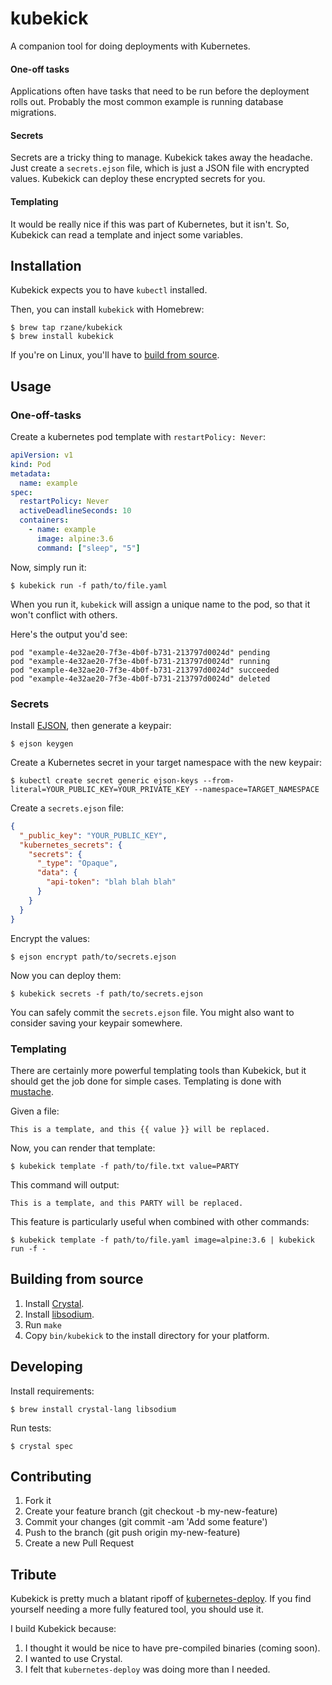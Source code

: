 # kubekick

A companion tool for doing deployments with Kubernetes.

#### One-off tasks

Applications often have tasks that need to be run before the deployment rolls out. Probably the most common example is running database migrations.

#### Secrets

Secrets are a tricky thing to manage. Kubekick takes away the headache. Just create a `secrets.ejson` file, which is just a JSON file with encrypted values. Kubekick can deploy these encrypted secrets for you.

#### Templating

It would be really nice if this was part of Kubernetes, but it isn't. So, Kubekick can read a template and inject some variables.

## Installation

Kubekick expects you to have `kubectl` installed.

Then, you can install `kubekick` with Homebrew:

    $ brew tap rzane/kubekick
    $ brew install kubekick

If you're on Linux, you'll have to [build from source](#building-from-source).

## Usage

### One-off-tasks

Create a kubernetes pod template with `restartPolicy: Never`:

```yaml
apiVersion: v1
kind: Pod
metadata:
  name: example
spec:
  restartPolicy: Never
  activeDeadlineSeconds: 10
  containers:
    - name: example
      image: alpine:3.6
      command: ["sleep", "5"]
```

Now, simply run it:

    $ kubekick run -f path/to/file.yaml

When you run it, `kubekick` will assign a unique name to the pod, so that it won't conflict with others.

Here's the output you'd see:

    pod "example-4e32ae20-7f3e-4b0f-b731-213797d0024d" pending
    pod "example-4e32ae20-7f3e-4b0f-b731-213797d0024d" running
    pod "example-4e32ae20-7f3e-4b0f-b731-213797d0024d" succeeded
    pod "example-4e32ae20-7f3e-4b0f-b731-213797d0024d" deleted

### Secrets

Install [EJSON](https://github.com/Shopify/ejson), then generate a keypair:

    $ ejson keygen

Create a Kubernetes secret in your target namespace with the new keypair:

    $ kubectl create secret generic ejson-keys --from-literal=YOUR_PUBLIC_KEY=YOUR_PRIVATE_KEY --namespace=TARGET_NAMESPACE

Create a `secrets.ejson` file:

```json
{
  "_public_key": "YOUR_PUBLIC_KEY",
  "kubernetes_secrets": {
    "secrets": {
      "_type": "Opaque",
      "data": {
        "api-token": "blah blah blah"
      }
    }
  }
}
```

Encrypt the values:

    $ ejson encrypt path/to/secrets.ejson

Now you can deploy them:

    $ kubekick secrets -f path/to/secrets.ejson

You can safely commit the `secrets.ejson` file. You might also want to consider saving your keypair somewhere.

### Templating

There are certainly more powerful templating tools than Kubekick, but it should get the job done for simple cases. Templating is done with [mustache](https://mustache.github.io/).

Given a file:

    This is a template, and this {{ value }} will be replaced.

Now, you can render that template:

    $ kubekick template -f path/to/file.txt value=PARTY

This command will output:

    This is a template, and this PARTY will be replaced.

This feature is particularly useful when combined with other commands:

    $ kubekick template -f path/to/file.yaml image=alpine:3.6 | kubekick run -f -

## Building from source

1. Install [Crystal](https://crystal-lang.org/docs/installation/).
2. Install [libsodium](https://download.libsodium.org/doc/installation/).
3. Run `make`
4. Copy `bin/kubekick` to the install directory for your platform.

## Developing

Install requirements:

    $ brew install crystal-lang libsodium

Run tests:

    $ crystal spec

## Contributing

1. Fork it
2. Create your feature branch (git checkout -b my-new-feature)
3. Commit your changes (git commit -am 'Add some feature')
4. Push to the branch (git push origin my-new-feature)
5. Create a new Pull Request

## Tribute

Kubekick is pretty much a blatant ripoff of [kubernetes-deploy](https://github.com/Shopify/kubernetes-deploy). If you find yourself needing a more fully featured tool, you should use it.

I build Kubekick because:

1. I thought it would be nice to have pre-compiled binaries (coming soon).
2. I wanted to use Crystal.
3. I felt that `kubernetes-deploy` was doing more than I needed.
